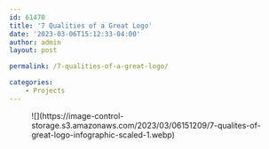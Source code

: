 ```yaml
---
id: 61470
title: '7 Qualities of a Great Logo'
date: '2023-03-06T15:12:33-04:00'
author: admin
layout: post

permalink: /7-qualities-of-a-great-logo/

categories:
    - Projects
---
```


<figure class="wp-block-image size-full">![](https://image-control-storage.s3.amazonaws.com/2023/03/06151209/7-qualites-of-great-logo-infographic-scaled-1.webp)</figure>